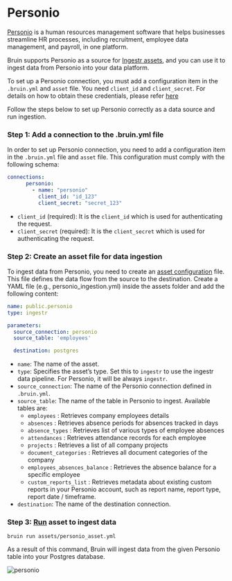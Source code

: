 # Personio
[Personio](https://personio.de/) is a human resources management software that helps businesses
streamline HR processes, including recruitment, employee data management, and payroll, in one
platform.

Bruin supports Personio as a source for [Ingestr assets](/assets/ingestr), and you can use it to ingest data from Personio into your data platform.

To set up a Personio connection, you must add a configuration item in the `.bruin.yml` and `asset` file. You need `client_id` and `client_secret`. For details on how to obtain these credentials, please refer [here](https://dlthub.com/docs/dlt-ecosystem/verified-sources/personio#grab-credentials)

Follow the steps below to set up Personio correctly as a data source and run ingestion.
### Step 1: Add a connection to the .bruin.yml file
In order to set up Personio connection, you need to add a configuration item in the `.bruin.yml` file and `asset` file. This configuration must comply with the following schema:

```yaml
connections:
      personio:
        - name: "personio"
          client_id: "id_123"
          client_secret: "secret_123"    
```
- `client_id` (required): It is the `client_id` which is used for authenticating the request.
- `client_secret` (required): It is the `client_secret` which is used for authenticating the request.

### Step 2: Create an asset file for data ingestion
To ingest data from Personio, you need to create an [asset configuration](/assets/ingestr#asset-structure) file. This file defines the data flow from the source to the destination. Create a YAML file (e.g., personio_ingestion.yml) inside the assets folder and add the following content:

```yaml
name: public.personio
type: ingestr

parameters:
  source_connection: personio
  source_table: 'employees'

  destination: postgres
```

- `name`: The name of the asset.
- `type`: Specifies the asset’s type. Set this to `ingestr` to use the ingestr data pipeline. For Personio, it will be always `ingestr`.
- `source_connection`: The name of the Personio connection defined in `.bruin.yml`.
- `source_table`: The name of the table in Personio to ingest. Available tables are:
  - `employees` : Retrieves company employees details
  - `absences` : Retrieves absence periods for absences tracked in days
  - `absence_types` : Retrieves list of various types of employee absences
  - `attendances` : Retrieves attendance records for each employee
  - `projects` : Retrieves a list of all company projects
  - `document_categories` : Retrieves all document categories of the company
  - `employees_absences_balance` : Retrieves the absence balance for a specific employee
  - `custom_reports_list` : Retrieves metadata about existing custom reports in your Personio account, such as report name, report type, report date / timeframe.
- `destination`: The name of the destination connection.


### Step 3: [Run](/commands/run) asset to ingest data
```     
bruin run assets/personio_asset.yml
```
As a result of this command, Bruin will ingest data from the given Personio table into your Postgres database.


<img alt="personio" src="./media/personio.png">




